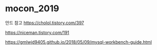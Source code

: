 # mocon_2019


안드 참고
https://cholol.tistory.com/397


https://niceman.tistory.com/191

https://gmlwjd9405.github.io/2018/05/09/mysql-workbench-guide.html
